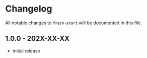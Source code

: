 # Changelog

All notable changes to `fresh-start` will be documented in this file.

## 1.0.0 - 202X-XX-XX

- initial release
